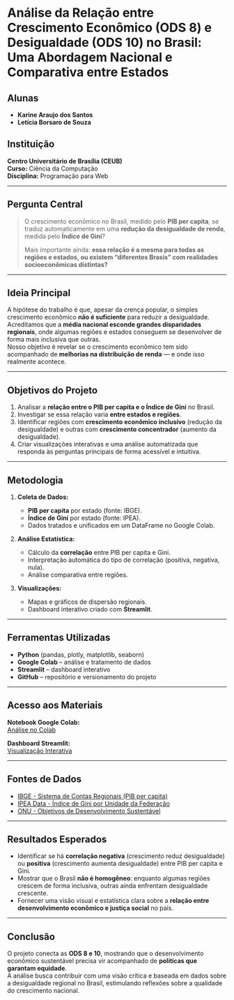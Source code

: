 
# **Análise da Relação entre Crescimento Econômico (ODS 8) e Desigualdade (ODS 10) no Brasil: Uma Abordagem Nacional e Comparativa entre Estados**

## **Alunas**
- **Karine Araujo dos Santos**
- **Letícia Borsaro de Souza**

## **Instituição**
**Centro Universitário de Brasília (CEUB)**  
**Curso:** Ciência da Computação  
**Disciplina:** Programação para Web  

---

## **Pergunta Central**

> O crescimento econômico no Brasil, medido pelo **PIB per capita**, se traduz automaticamente em uma **redução da desigualdade de renda**, medida pelo **Índice de Gini**?  
>  
> Mais importante ainda: **essa relação é a mesma para todas as regiões e estados, ou existem “diferentes Brasis” com realidades socioeconômicas distintas?**

---

## **Ideia Principal**

A hipótese do trabalho é que, apesar da crença popular, o simples crescimento econômico **não é suficiente** para reduzir a desigualdade.  
Acreditamos que a **média nacional esconde grandes disparidades regionais**, onde algumas regiões e estados conseguem se desenvolver de forma mais inclusiva que outras.  
Nosso objetivo é revelar se o crescimento econômico tem sido acompanhado de **melhorias na distribuição de renda** — e onde isso realmente acontece.

---

## **Objetivos do Projeto**

1. Analisar a **relação entre o PIB per capita e o Índice de Gini** no Brasil.  
2. Investigar se essa relação varia **entre estados e regiões**.  
3. Identificar regiões com **crescimento econômico inclusivo** (redução da desigualdade) e outras com **crescimento concentrador** (aumento da desigualdade).  
4. Criar visualizações interativas e uma análise automatizada que responda às perguntas principais de forma acessível e intuitiva.

---

## **Metodologia**

1. **Coleta de Dados:**  
   - **PIB per capita** por estado (fonte: IBGE).  
   - **Índice de Gini** por estado (fonte: IPEA).  
   - Dados tratados e unificados em um DataFrame no Google Colab.

2. **Análise Estatística:**  
   - Cálculo da **correlação** entre PIB per capita e Gini.  
   - Interpretação automática do tipo de correlação (positiva, negativa, nula).  
   - Análise comparativa entre regiões.

3. **Visualizações:**  
   - Mapas e gráficos de dispersão regionais.  
   - Dashboard interativo criado com **Streamlit**.

---

## **Ferramentas Utilizadas**

- **Python** (pandas, plotly, matplotlib, seaborn)  
- **Google Colab** – análise e tratamento de dados  
- **Streamlit** – dashboard interativo  
- **GitHub** – repositório e versionamento do projeto  

---

## **Acesso aos Materiais**

 **Notebook Google Colab:**  
[Análise no Colab](https://colab.research.google.com/drive/1vX9JL7QK6hiZtbgBCq1BtdPiP9vrBwXy?usp=sharing)

 **Dashboard Streamlit:**  
[Visualização Interativa](https://trabalhodados-rustsocgrjrnmyxwuttzss.streamlit.app/)

---

## **Fontes de Dados**

- [IBGE - Sistema de Contas Regionais (PIB per capita)](https://www.ibge.gov.br/estatisticas/economicas/contas-nacionais/9054-contas-regionais-do-brasil.html)  
- [IPEA Data - Índice de Gini por Unidade da Federação](https://www.ipeadata.gov.br/)  
- [ONU - Objetivos de Desenvolvimento Sustentável](https://brasil.un.org/pt-br/sdgs)

---

## **Resultados Esperados**

- Identificar se há **correlação negativa** (crescimento reduz desigualdade) ou **positiva** (crescimento aumenta desigualdade) entre PIB per capita e Gini.  
- Mostrar que o Brasil **não é homogêneo**: enquanto algumas regiões crescem de forma inclusiva, outras ainda enfrentam desigualdade crescente.  
- Fornecer uma visão visual e estatística clara sobre a **relação entre desenvolvimento econômico e justiça social** no país.

---

## **Conclusão**

O projeto conecta as **ODS 8 e 10**, mostrando que o desenvolvimento econômico sustentável precisa vir acompanhado de **políticas que garantam equidade**.  
A análise busca contribuir com uma visão crítica e baseada em dados sobre a desigualdade regional no Brasil, estimulando reflexões sobre a qualidade do crescimento nacional.
```
